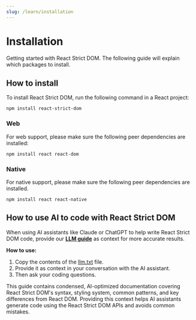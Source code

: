 ```yaml
---
slug: /learn/installation
---
```


# Installation

<p className="text-xl">Getting started with React Strict DOM. The following guide will explain which packages to install.</p>

## How to install

To install React Strict DOM, run the following command in a React project:

```
npm install react-strict-dom
```

### Web

For web support, please make sure the following peer dependencies are installed:

```
npm install react react-dom
```

### Native

For native support, please make sure the following peer dependencies are installed.

```
npm install react react-native
```

## How to use AI to code with React Strict DOM

When using AI assistants like Claude or ChatGPT to help write React Strict DOM code, provide our **<a href="/react-strict-dom/llms.txt" target="_blank">LLM guide</a>** as context for more accurate results.

**How to use:**

1.  Copy the contents of the <a href="/react-strict-dom/llms.txt" target="_blank">llm.txt</a> file.
2.  Provide it as context in your conversation with the AI assistant.
3.  Then ask your coding questions.

This guide contains condensed, AI-optimized documentation covering React Strict DOM's syntax, styling system, common patterns, and key differences from React DOM. Providing this context helps AI assistants generate code using the React Strict DOM APIs and avoids common mistakes.
